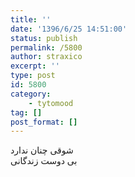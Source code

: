 ```yaml
---
title: ''
date: '1396/6/25 14:51:00'
status: publish
permalink: /5800
author: straxico
excerpt: ''
type: post
id: 5800
category:
    - tytomood
tag: []
post_format: []
---
```

شوقی چنان ندارد  
بی دوست زندگانی
